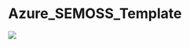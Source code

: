 # Azure_SEMOSS_Template

<a href="https://portal.azure.com/#create/Microsoft.Template/uri/https%3A%2F%2Fraw.githubusercontent.com%2Fkunal0137%2FAzure_SEMOSS_Template%2Fmaster%2Fazuredeploy.json" target="_blank">
    <img src="http://azuredeploy.net/deploybutton.png"/>
</a>
